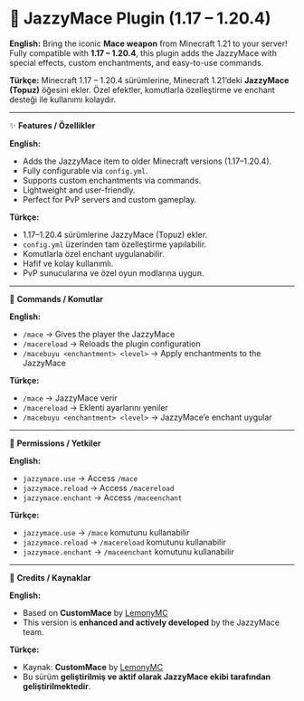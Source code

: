 # 🔨 JazzyMace Plugin (1.17 – 1.20.4)

**English:**
Bring the iconic **Mace weapon** from Minecraft 1.21 to your server! Fully compatible with **1.17 – 1.20.4**, this plugin adds the JazzyMace with special effects, custom enchantments, and easy-to-use commands.

**Türkçe:**
Minecraft 1.17 – 1.20.4 sürümlerine, Minecraft 1.21’deki **JazzyMace (Topuz)** öğesini ekler. Özel efektler, komutlarla özelleştirme ve enchant desteği ile kullanımı kolaydır.

---

✨ **Features / Özellikler**

**English:**

* Adds the JazzyMace item to older Minecraft versions (1.17–1.20.4).
* Fully configurable via `config.yml`.
* Supports custom enchantments via commands.
* Lightweight and user-friendly.
* Perfect for PvP servers and custom gameplay.

**Türkçe:**

* 1.17–1.20.4 sürümlerine JazzyMace (Topuz) ekler.
* `config.yml` üzerinden tam özelleştirme yapılabilir.
* Komutlarla özel enchant uygulanabilir.
* Hafif ve kolay kullanımlı.
* PvP sunucularına ve özel oyun modlarına uygun.

---

📜 **Commands / Komutlar**

**English:**

* `/mace` → Gives the player the JazzyMace
* `/macereload` → Reloads the plugin configuration
* `/macebuyu <enchantment> <level>` → Apply enchantments to the JazzyMace

**Türkçe:**

* `/mace` → JazzyMace verir
* `/macereload` → Eklenti ayarlarını yeniler
* `/macebuyu <enchantment> <level>` → JazzyMace’e enchant uygular

---

📌 **Permissions / Yetkiler**

**English:**

* `jazzymace.use` → Access `/mace`
* `jazzymace.reload` → Access `/macereload`
* `jazzymace.enchant` → Access `/maceenchant`

**Türkçe:**

* `jazzymace.use` → `/mace` komutunu kullanabilir
* `jazzymace.reload` → `/macereload` komutunu kullanabilir
* `jazzymace.enchant` → `/maceenchant` komutunu kullanabilir

---

📌 **Credits / Kaynaklar**

**English:**

* Based on **CustomMace** by [LemonyMC](https://github.com/LemonyMC-Dev/CustomMace)
* This version is **enhanced and actively developed** by the JazzyMace team.

**Türkçe:**

* Kaynak: **CustomMace** by [LemonyMC](https://github.com/LemonyMC-Dev/CustomMace)
* Bu sürüm **geliştirilmiş ve aktif olarak JazzyMace ekibi tarafından geliştirilmektedir**.
